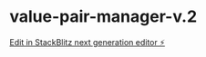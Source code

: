 # value-pair-manager-v.2

[Edit in StackBlitz next generation editor ⚡️](https://stackblitz.com/~/github.com/dmitro-utkin/value-pair-manager-v.2)